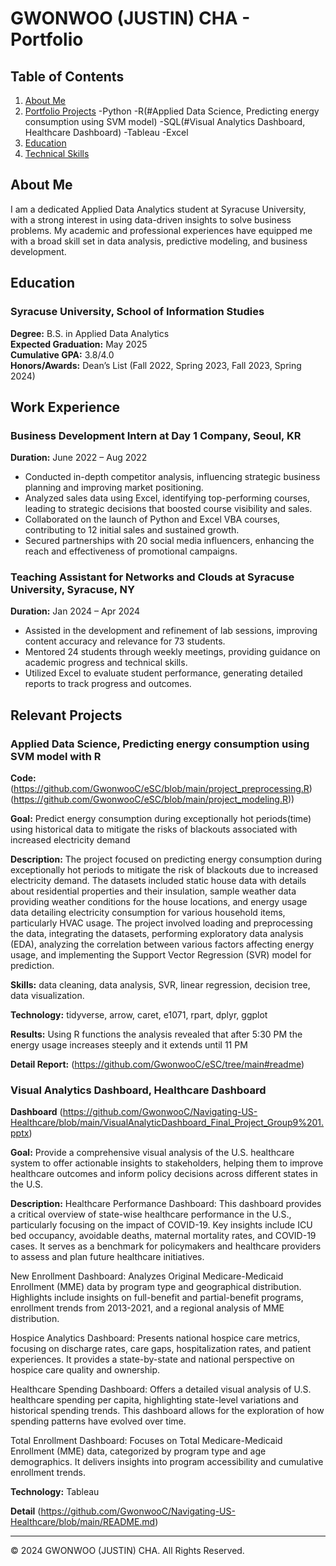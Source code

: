 # GWONWOO (JUSTIN) CHA - Portfolio

## Table of Contents
1. [About Me](#about-me)
2. [Portfolio Projects](#relevant-projects)
   -Python
   -R(#Applied Data Science, Predicting energy consumption using SVM model)
   -SQL(#Visual Analytics Dashboard, Healthcare Dashboard)
   -Tableau
   -Excel
4. [Education](#education)
5. [Technical Skills](#technical-skills)


## About Me
I am a dedicated Applied Data Analytics student at Syracuse University, with a strong interest in using data-driven insights to solve business problems. 
My academic and professional experiences have equipped me with a broad skill set in data analysis, predictive modeling, and business development.

## Education

### Syracuse University, School of Information Studies
**Degree:** B.S. in Applied Data Analytics  
**Expected Graduation:** May 2025  
**Cumulative GPA:** 3.8/4.0  
**Honors/Awards:** Dean’s List (Fall 2022, Spring 2023, Fall 2023, Spring 2024)  

## Work Experience

### Business Development Intern at Day 1 Company, Seoul, KR
**Duration:** June 2022 – Aug 2022  
- Conducted in-depth competitor analysis, influencing strategic business planning and improving market positioning.
- Analyzed sales data using Excel, identifying top-performing courses, leading to strategic decisions that boosted course visibility and sales.
- Collaborated on the launch of Python and Excel VBA courses, contributing to 12 initial sales and sustained growth.
- Secured partnerships with 20 social media influencers, enhancing the reach and effectiveness of promotional campaigns.

### Teaching Assistant for Networks and Clouds at Syracuse University, Syracuse, NY
**Duration:** Jan 2024 – Apr 2024  
- Assisted in the development and refinement of lab sessions, improving content accuracy and relevance for 73 students.
- Mentored 24 students through weekly meetings, providing guidance on academic progress and technical skills.
- Utilized Excel to evaluate student performance, generating detailed reports to track progress and outcomes.

## Relevant Projects


### Applied Data Science, Predicting energy consumption using SVM model with R
**Code:** 
(https://github.com/GwonwooC/eSC/blob/main/project_preprocessing.R)
(https://github.com/GwonwooC/eSC/blob/main/project_modeling.R))

**Goal:** 
Predict energy consumption during exceptionally hot periods(time) using historical data to mitigate the risks of blackouts associated with increased electricity demand

**Description:** 
The project focused on predicting energy consumption during exceptionally hot periods to mitigate the risk of blackouts due to increased electricity demand. The datasets included static house data with details about residential properties and their insulation, sample weather data providing weather conditions for the house locations, and energy usage data detailing electricity consumption for various household items, particularly HVAC usage. The project involved loading and preprocessing the data, integrating the datasets, performing exploratory data analysis (EDA), analyzing the correlation between various factors affecting energy usage, and implementing the Support Vector Regression (SVR) model for prediction.

**Skills:** 
data cleaning, data analysis, SVR, linear regression, decision tree, data visualization.

**Technology:** 
tidyverse, arrow, caret, e1071, rpart, dplyr, ggplot

**Results:** 
Using R functions the analysis revealed that after 5:30 PM the energy usage increases steeply and it extends until 11 PM

**Detail Report:** 
(https://github.com/GwonwooC/eSC/tree/main#readme)

### Visual Analytics Dashboard, Healthcare Dashboard
**Dashboard**
(https://github.com/GwonwooC/Navigating-US-Healthcare/blob/main/VisualAnalyticDashboard_Final_Project_Group9%201.pptx)

**Goal:** 
Provide a comprehensive visual analysis of the U.S. healthcare system to offer actionable insights to stakeholders, helping them to improve healthcare outcomes and inform policy decisions across different states in the U.S.

**Description:** 
Healthcare Performance Dashboard:
This dashboard provides a critical overview of state-wise healthcare performance in the U.S., particularly focusing on the impact of COVID-19. Key insights include ICU bed occupancy, avoidable deaths, maternal mortality rates, and COVID-19 cases. It serves as a benchmark for policymakers and healthcare providers to assess and plan future healthcare initiatives.

New Enrollment Dashboard:
Analyzes Original Medicare-Medicaid Enrollment (MME) data by program type and geographical distribution. Highlights include insights on full-benefit and partial-benefit programs, enrollment trends from 2013-2021, and a regional analysis of MME distribution.

Hospice Analytics Dashboard:
Presents national hospice care metrics, focusing on discharge rates, care gaps, hospitalization rates, and patient experiences. It provides a state-by-state and national perspective on hospice care quality and ownership.

Healthcare Spending Dashboard:
Offers a detailed visual analysis of U.S. healthcare spending per capita, highlighting state-level variations and historical spending trends. This dashboard allows for the exploration of how spending patterns have evolved over time.

Total Enrollment Dashboard:
Focuses on Total Medicare-Medicaid Enrollment (MME) data, categorized by program type and age demographics. It delivers insights into program accessibility and cumulative enrollment trends.

**Technology:** 
Tableau

**Detail**
(https://github.com/GwonwooC/Navigating-US-Healthcare/blob/main/README.md)


---

&copy; 2024 GWONWOO (JUSTIN) CHA. All Rights Reserved.
